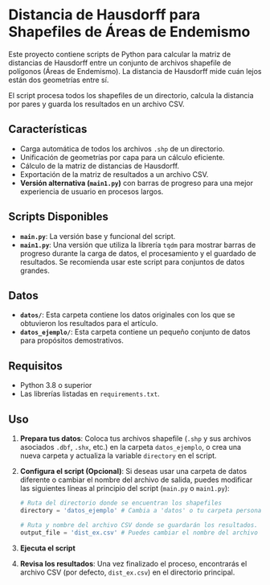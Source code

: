 # Distancia de Hausdorff para Shapefiles de Áreas de Endemismo

Este proyecto contiene scripts de Python para calcular la matriz de distancias de Hausdorff entre un conjunto de archivos shapefile de polígonos (Áreas de Endemismo). La distancia de Hausdorff mide cuán lejos están dos geometrías entre sí.

El script procesa todos los shapefiles de un directorio, calcula la distancia por pares y guarda los resultados en un archivo CSV.

## Características

- Carga automática de todos los archivos `.shp` de un directorio.
- Unificación de geometrías por capa para un cálculo eficiente.
- Cálculo de la matriz de distancias de Hausdorff.
- Exportación de la matriz de resultados a un archivo CSV.
- **Versión alternativa (`main1.py`)** con barras de progreso para una mejor experiencia de usuario en procesos largos.

## Scripts Disponibles

- **`main.py`**: La versión base y funcional del script.
- **`main1.py`**: Una versión que utiliza la librería `tqdm` para mostrar barras de progreso durante la carga de datos, el procesamiento y el guardado de resultados. Se recomienda usar este script para conjuntos de datos grandes.

## Datos

- **`datos/`**: Esta carpeta contiene los datos originales con los que se obtuvieron los resultados para el artículo.
- **`datos_ejemplo/`**: Esta carpeta contiene un pequeño conjunto de datos para propósitos demostrativos.

## Requisitos

- Python 3.8 o superior
- Las librerías listadas en `requirements.txt`.

## Uso

1.  **Prepara tus datos**: Coloca tus archivos shapefile (`.shp` y sus archivos asociados `.dbf`, `.shx`, etc.) en la carpeta `datos_ejemplo`, o crea una nueva carpeta y actualiza la variable `directory` en el script.

2.  **Configura el script (Opcional)**:
    Si deseas usar una carpeta de datos diferente o cambiar el nombre del archivo de salida, puedes modificar las siguientes líneas al principio del script (`main.py` o `main1.py`):
    ```python
    # Ruta del directorio donde se encuentran los shapefiles
    directory = 'datos_ejemplo' # Cambia a 'datos' o tu carpeta personalizada

    # Ruta y nombre del archivo CSV donde se guardarán los resultados.
    output_file = 'dist_ex.csv' # Puedes cambiar el nombre del archivo de salida
    ```

3.  **Ejecuta el script**

4.  **Revisa los resultados**: Una vez finalizado el proceso, encontrarás el archivo CSV (por defecto, `dist_ex.csv`) en el directorio principal. 
